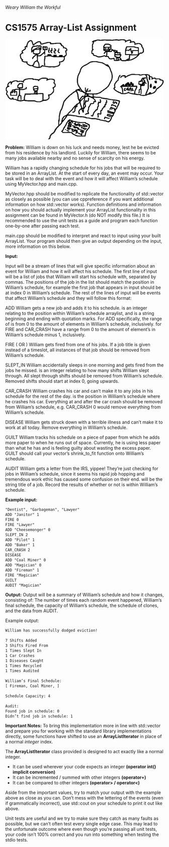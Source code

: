 _Weary William the Workful_
# CS1575 Array-List Assignment

![](workful-willy.png)

**Problem:**
William is down on his luck and needs money, lest he be evicted from his residence by his landlord. Luckily for William, there seems to be many jobs available nearby and no sense of scarcity on his energy. 

William has a rapidly changing schedule for his jobs that will be required to be stored in an ArrayList. At the start of every day, an event may occur. Your task will be to deal with the event and how it will affect William’s schedule using MyVector.hpp and main.cpp.

MyVector.hpp should be modified to replicate the functionality of std::vector as closely as possible (you can use cppreference if you want additional information on how std::vector works). Function definitions and information on how you should actually implement your ArrayList functionality in this assignment can be found in MyVector.h (do NOT modify this file.) It is recommended to use the unit tests as a guide and program each function one-by-one after passing each test.

main.cpp should be modified to interpret and react to input using your built ArrayList. Your program should then give an output depending on the input, more information on this below.

**Input:**

Input will be a stream of lines that will give specific information about an event for William and how it will affect his schedule. 
The first line of input will be a list of jobs that William will start his schedule with, separated by commas. The positions of the job in the list should match the position in William’s schedule, for example the first job that appears in input should be at index 0 in William’s schedule. The rest of the lines of input will be events that affect William’s schedule and they will follow this format:

ADD <job> <timeslot> 
William gets a new job and adds it to his schedule. 
<timeslot> is an integer relating to the position within William’s schedule arraylist, and <job> is a string beginning and ending with quotation marks.  For ADD specifically, the range of <timeslot> is from 0 to the amount of elements in William’s schedule, inclusively. <timeslot> for FIRE and CAR_CRASH have a range from 0 to the amount of element’s in William’s schedule minus 1, inclusively.

FIRE (<job> OR <timeslot>) 
William gets fired from one of his jobs. 
If a job title is given instead of a timeslot, all instances of that job should be removed from William’s schedule.

SLEPT_IN <time> 
William accidentally sleeps in one morning and gets fired from the jobs he missed.
<time> is an integer relating to how many shifts William slept through. All slept through shifts should be removed from William’s schedule. Removed shifts should start at index 0, going upwards.



CAR_CRASH <timeslot>
William crashes his car and can’t make it to any jobs in his schedule for the rest of the day.
<timeslot> is the position in William’s schedule where he crashes his car. Everything at and after the car crash should be removed from William’s schedule, e.g. CAR_CRASH 0 would remove everything from William’s schedule.


DISEASE
William gets struck down with a terrible illness and can’t make it to work at all today.
Remove everything in William’s schedule.

GUILT 
William tracks his schedule on a piece of paper from which he adds more paper to when he runs out of space. Currently, he is using less paper than what he has and is feeling guilty about wasting the excess paper. 
GUILT should call your vector’s shrink_to_fit function onto William’s schedule.

AUDIT <job> 
William gets a letter from the IRS, yippee! They’re just checking for jobs in William’s schedule, since it seems his rapid job hopping and tremendous work ethic has caused some confusion on their end.
<job> will be the string title of a job. Record the results of whether or not <job> is within William’s schedule.

**Example input:**

```
"Dentist", "Garbageman", "Lawyer"
ADD "Janitor" 1
FIRE 0
FIRE "Lawyer"
ADD "Cheesemonger" 0
SLEPT_IN 2
ADD "Pilot" 1
ADD "Baker" 1
CAR_CRASH 2
DISEASE
ADD "Coal Miner" 0
ADD "Magician" 0
ADD "Fireman" 1
FIRE "Magician"
GUILT
AUDIT "Magician"
```

**Output:**
Output will be a summary of William’s schedule and how it changes, consisting of:
The number of times each random event happened, William’s final schedule, the capacity of William’s schedule, the schedule of clones, and the data from AUDIT.

Example output:

```
William has successfully dodged eviction!

7 Shifts Added
3 Shifts Fired From
1 Times Slept In
1 Car Crashes
1 Diseases Caught
1 Times Recycled
1 Times Audited

William’s Final Schedule:
[ Fireman, Coal Miner, ]

Schedule Capacity: 4

Audit:
Found job in schedule: 0
Didn’t find job in schedule: 1
```

**Important Notes:**
To bring this implementation more in line with std::vector and prepare you for working with the standard library implementations directly, some functions have shifted to use an **ArrayListIterator** in place of a normal _integer_ index. 

The **ArrayListIterator** class provided is designed to act exactly like a normal integer.
* It can be used wherever your code expects an integer **(operator int() implicit conversion)**
* It can be incremented / summed with other integers **(operator+)**
* It can be compared to other integers **(operator> / operator<)**

  
Aside from the important values, try to match your output with the example above as close as you can. Don’t mess with the lettering of the events (even if grammatically incorrect), use std::cout on your schedule to print it out like above.

Unit tests are useful and we try to make sure they catch as many faults as possible, but we can’t often test every single edge case. This may lead to the unfortunate outcome where even though you’re passing all unit tests, your code isn’t 100% correct and you run into something when testing the stdio tests.


